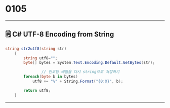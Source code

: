 # 0105

---

## 🗒️ C# UTF-8 Encoding from String

```csharp
string str2utf8(string str)
    {
        string utf8="";
        byte[] bytes = System.Text.Encoding.Default.GetBytes(str);

				// 인코딩 배열을 다시 string으로 저장하기
        foreach(byte b in bytes)
            utf8 += "%" + String.Format("{0:X}", b);

        return utf8;
    }
```

---